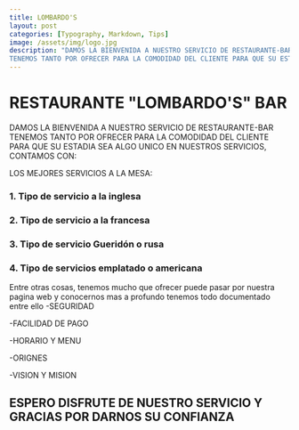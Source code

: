 ```yaml
---
title: LOMBARDO'S
layout: post
categories: [Typography, Markdown, Tips]
image: /assets/img/logo.jpg
description: "DAMOS LA BIENVENIDA A NUESTRO SERVICIO DE RESTAURANTE-BAR
TENEMOS TANTO POR OFRECER PARA LA COMODIDAD DEL CLIENTE PARA QUE SU ESTADIA SEA ALGO UNICO EN NUESTROS SERVICIOS, CONTAMOS CON:"
---
```


# RESTAURANTE "LOMBARDO'S" BAR

DAMOS LA BIENVENIDA A NUESTRO SERVICIO DE RESTAURANTE-BAR
TENEMOS TANTO POR OFRECER PARA LA COMODIDAD DEL CLIENTE PARA QUE SU ESTADIA SEA ALGO UNICO EN NUESTROS SERVICIOS, CONTAMOS CON:

LOS MEJORES SERVICIOS A LA MESA:

### 1. Tipo de servicio a la inglesa
### 2. Tipo de servicio a la francesa
### 3. Tipo de servicio Gueridón o rusa
### 4. Tipo de servicios emplatado o americana


Entre otras cosas, tenemos mucho que ofrecer puede pasar por nuestra pagina web y conocernos mas a profundo tenemos todo documentado entre ello
-SEGURIDAD

-FACILIDAD DE PAGO

-HORARIO Y MENU

-ORIGNES

-VISION Y MISION


## ESPERO DISFRUTE DE NUESTRO SERVICIO Y GRACIAS POR DARNOS SU CONFIANZA
